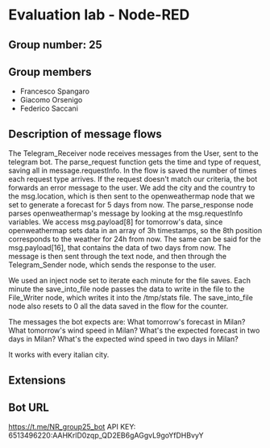 # Evaluation lab - Node-RED

## Group number: 25

## Group members

- Francesco Spangaro
- Giacomo Orsenigo
- Federico Saccani

## Description of message flows
The Telegram_Receiver node receives messages from the User, sent to the telegram bot.
The parse_request function gets the time and type of request, saving all in message.requestInfo.
In the flow is saved the number of times each request type arrives.
If the request doesn't match our criteria, the bot forwards an error message to the user.
We add the city and the country to the msg.location, which is then sent to the openweathermap node that we set to generate a forecast for 5 days from now.
The parse_response node parses openweathermap's message by looking at the msg.requestInfo variables. 
We access msg.payload[8] for tomorrow's data, since openweathermap sets data in an array of 3h timestamps, so the 8th position corresponds to the weather for 24h from now.
The same can be said for the msg.payload[16], that contains the data of two days from now.
The message is then sent through the text node, and then through the Telegram_Sender node, which sends the response to the user.

We used an inject node set to iterate each minute for the file saves.
Each minute the save_into_file node passes the data to write in the file to the File_Writer node, which writes it into the /tmp/stats file.
The save_into_file node also resets to 0 all the data saved in the flow for the counter.

The messages the bot expects are:
What tomorrow's forecast in Milan?
What tomorrow's wind speed in Milan?
What's the expected forecast in two days in Milan?
What's the expected wind speed in two days in Milan?

It works with every italian city.

## Extensions 

## Bot URL 
https://t.me/NR_group25_bot
API KEY: 6513496220:AAHKrlD0zqp_QD2EB6gAGgvL9goYfDHBvyY
